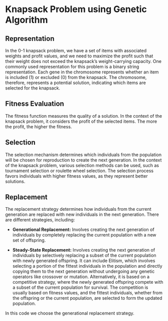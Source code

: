# Knapsack Problem using Genetic Algorithm
## Representation

In the 0-1 knapsack problem, we have a set of items with associated weights and profit values, and we need to maximize the profit such that their weight does not exceed the knapsack’s weight-carrying capacity. One commonly used representation for this problem is a binary string representation. Each gene in the chromosome represents whether an item is included (1) or excluded (0) from the knapsack. The chromosome, therefore, represents a potential solution, indicating which items are selected for the knapsack.

## Fitness Evaluation

The fitness function measures the quality of a solution. In the context of the knapsack problem, it considers the profit of the selected items. The more the profit, the higher the fitness.

## Selection

The selection mechanism determines which individuals from the population will be chosen for reproduction to create the next generation. In the context of the knapsack problem, various selection methods can be used, such as tournament selection or roulette wheel selection. The selection process favors individuals with higher fitness values, as they represent better solutions.

## Replacement

The replacement strategy determines how individuals from the current generation are replaced with new individuals in the next generation. There are different strategies, including:

- **Generational Replacement:** Involves creating the next generation of individuals by completely replacing the current population with a new set of offspring.

- **Steady-State Replacement:** Involves creating the next generation of individuals by selectively replacing a subset of the current population with newly generated offspring. It can include Elitism, which involves selecting a portion of the fittest individuals in the population and directly copying them to the next generation without undergoing any genetic operators like crossover or mutation. Alternatively, it is based on a competitive strategy, where the newly generated offspring compete with a subset of the current population for survival. The competition is usually based on fitness values, and the fittest individuals, whether from the offspring or the current population, are selected to form the updated population.

In this code we choose the generational replacement strategy.

